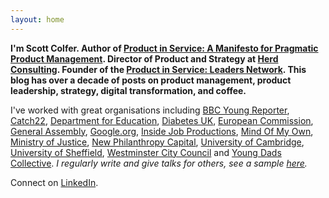 ```yaml
---
layout: home
---
```

 
**I'm Scott Colfer. Author of [Product in Service: A Manifesto for Pragmatic Product Management](https://productin.services/). Director of Product and Strategy at [Herd Consulting](https://herd.consulting/). Founder of the [Product in Service: Leaders Network](https://scottcolfer.com/good-product-leaders-network/). This blog has over a decade of posts on product management, product leadership, strategy, digital transformation, and coffee.**

I've worked with great organisations including [BBC Young Reporter](https://www.bbc.co.uk/news/education-46131593), [Catch22](https://www.catch-22.org.uk/), [Department for Education](https://www.gov.uk/government/organisations/department-for-education), [Diabetes UK](https://www.diabetes.org.uk/), [European Commission](https://ec.europa.eu/commission/index_en), [General Assembly](https://generalassemb.ly/), [Google.org](https://www.google.org/), [Inside Job Productions](https://www.insidejobproductions.co.uk/), [Mind Of My Own](https://mindofmyown.org.uk/), [Ministry of Justice](https://www.gov.uk/government/organisations/ministry-of-justice/), [New Philanthropy Capital](https://www.thinknpc.org/), [University of Cambridge](https://www.cam.ac.uk/), [University of Sheffield](https://www.sheffield.ac.uk/), [Westminster City Council](https://www.westminster.gov.uk/digital-blog/my-first-100-days-head-product-westminster-city-council-part-1) and [Young Dads Collective](https://www.familyandchildcaretrust.org/young-dads-collective). *I regularly write and give talks for others, see a sample [here](https://scottcolfer.com/writing/).*

Connect on [LinkedIn](https://www.linkedin.com/in/scottcolfer/).
